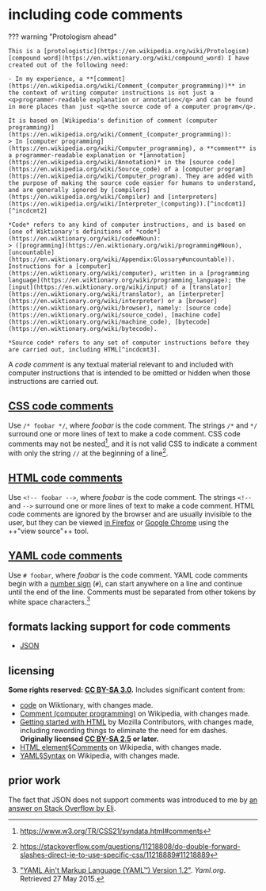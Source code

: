 # including code comments

??? warning "Protologism ahead"
    
    This is a [protologistic](https://en.wikipedia.org/wiki/Protologism) [compound word](https://en.wiktionary.org/wiki/compound_word) I have created out of the following need:
    
    - In my experience, a **[comment](https://en.wikipedia.org/wiki/Comment_(computer_programming))** in the context of writing computer instructions is not just a <q>programmer-readable explanation or annotation</q> and can be found in more places than just <q>the source code of a computer program</q>.
    
    It is based on [Wikipedia's definition of comment (computer programming)](https://en.wikipedia.org/wiki/Comment_(computer_programming)):
    > In [computer programming](https://en.wikipedia.org/wiki/Computer_programming), a **comment** is a programmer-readable explanation or *[annotation](https://en.wikipedia.org/wiki/Annotation)* in the [source code](https://en.wikipedia.org/wiki/Source_code) of a [computer program](https://en.wikipedia.org/wiki/Computer_program). They are added with the purpose of making the source code easier for humans to understand, and are generally ignored by [compilers](https://en.wikipedia.org/wiki/Compiler) and [interpreters](https://en.wikipedia.org/wiki/Interpreter_(computing)).[^incdcmt1] [^incdcmt2]
    
    *Code* refers to any kind of computer instructions, and is based on [one of Wiktionary's definitions of *code*](https://en.wiktionary.org/wiki/code#Noun):
    > ([programming](https://en.wiktionary.org/wiki/programming#Noun), [uncountable](https://en.wiktionary.org/wiki/Appendix:Glossary#uncountable)). Instructions for a [computer](https://en.wiktionary.org/wiki/computer), written in a [programming language](https://en.wiktionary.org/wiki/programming_language); the [input](https://en.wiktionary.org/wiki/input) of a [translator](https://en.wiktionary.org/wiki/translator), an [interpreter](https://en.wiktionary.org/wiki/interpreter) or a [browser](https://en.wiktionary.org/wiki/browser), namely: [source code](https://en.wiktionary.org/wiki/source_code), [machine code](https://en.wiktionary.org/wiki/machine_code), [bytecode](https://en.wiktionary.org/wiki/bytecode).
    
    *Source code* refers to any set of computer instructions before they are carried out, including HTML[^incdcmt3].

A *code comment* is any textual material relevant to and included with computer instructions that is intended to be omitted or hidden when those instructions are carried out.

## [CSS code comments]
Use `/* foobar */`, where *foobar* is the code comment. The strings `/*` and `*/` surround one or more lines of text to make a code comment. CSS code comments may not be nested[^incdcmt4], and it is not valid CSS to indicate a comment with only the string `//` at the beginning of a line[^incdcmt5].

## [HTML code comments]
Use `<!-- foobar -->`, where *foobar* is the code comment. The strings `<!--` and `-->` surround one or more lines of text to make a code comment. HTML code comments are ignored by the browser and are usually invisible to the user, but they can be viewed [in Firefox](https://developer.mozilla.org/en-US/docs/Tools/View_source) or [Google Chrome](https://support.google.com/surveys/answer/6172725?hl=en) using the ++"view source"++ tool.

## [YAML code comments]
Use `# foobar`, where *foobar* is the code comment. YAML code comments begin with a [number sign](https://en.wikipedia.org/wiki/Number_sign) (`#`), can start anywhere on a line and continue until the end of the line. Comments must be separated from other tokens by white space characters.[^incdcmt6]

## formats lacking support for code comments

- [JSON](https://json.org/)

## licensing
**Some rights reserved: [CC BY-SA 3.0](https://creativecommons.org/licenses/by-sa/3.0/).** Includes significant content from:

- [code](https://en.wiktionary.org/w/index.php?title=code&oldid=51126382) on Wiktionary, with changes made.
- [Comment (computer programming)](https://en.wikipedia.org/w/index.php?title=Comment_(computer_programming)&oldid=875338006) on Wikipedia, with changes made.
- [Getting started with HTML](https://developer.mozilla.org/en-US/docs/Learn/HTML/Introduction_to_HTML/Getting_started$revision/1436132) by Mozilla Contributors, with changes made, including rewording things to eliminate the need for em dashes. **Originally licensed [CC BY-SA 2.5](https://creativecommons.org/licenses/by-sa/2.5/) or later.**
- [HTML element§Comments](https://en.wikipedia.org/w/index.php?title=HTML_element&oldid=874852200) on Wikipedia, with changes made.
- [YAML§Syntax](https://en.wikipedia.org/wiki/YAML#Syntax) on Wikipedia, with changes made.

## prior work
The fact that JSON does not support comments was introduced to me by [an answer on Stack Overflow by Eli](https://stackoverflow.com/questions/244777/can-comments-be-used-in-json/244858#244858).

[^incdcmt1]: Source code can be divided into *program code* (which consists of machine-translatable instructions); and *comments* (which include human-readable notes and other kinds of annotations in support of the program code).Penny Grubb, Armstrong Takang (2003). *Software Maintenance: Concepts and Practice*. World Scientific. pp. 7, plese start120--121. [ISBN](https://en.wikipedia.org/wiki/International_Standard_Book_Number) [981-238-426-X](https://en.wikipedia.org/wiki/Special:BookSources/981-238-426-X).
[^incdcmt2]: For purposes of this article, programming language comments are treated as indistinct from comments that appear in [markup languages](https://en.wikipedia.org/wiki/Markup_language), [configuration files](https://en.wikipedia.org/wiki/Configuration_file) and other similar contexts. Moreover, markup language is often closely integrated with programming language code, especially in the context of [code generation](https://en.wikipedia.org/wiki/Automatic_programming). See e.g., Ganguli, Madhushree (2002). *Making Use of Jsp*. New York: Wiley. [ISBN](https://en.wikipedia.org/wiki/International_Standard_Book_Number) [0-471-21974-6](https://en.wikipedia.org/wiki/Special:BookSources/0-471-21974-6).
[^incdcmt3]: https://support.google.com/surveys/answer/6172725?hl=en
[^incdcmt4]: https://www.w3.org/TR/CSS21/syndata.html#comments
[^incdcmt5]: https://stackoverflow.com/questions/11218808/do-double-forward-slashes-direct-ie-to-use-specific-css/11218889#11218889
[^incdcmt6]: ["YAML Ain't Markup Language (YAML™) Version 1.2"](http://www.yaml.org/spec/1.2/spec.html#id2780069). *Yaml.org*. Retrieved 27 May 2015.

[CSS code comments]: https://developer.mozilla.org/en-US/docs/Web/CSS/Comments
[HTML code comments]: https://en.wikipedia.org/wiki/HTML_element#Comments
[YAML code comments]: https://yaml.org/spec/1.2/spec.html#id2780069
